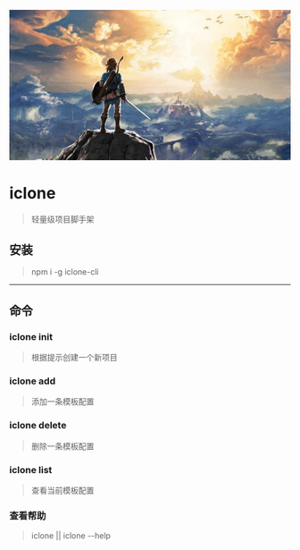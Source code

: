 ![my love](./logo.png)
# iclone    
> 轻量级项目脚手架  
## 安装   
> npm i -g iclone-cli   
---
## 命令   
### iclone init     
> 根据提示创建一个新项目       
### iclone add      
> 添加一条模板配置      
### iclone delete    
> 删除一条模板配置  
### iclone list     
> 查看当前模板配置  
### 查看帮助  
>   iclone || iclone --help 

 